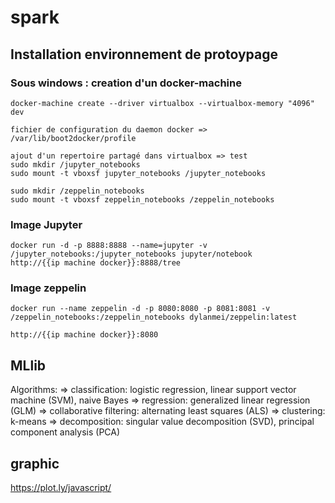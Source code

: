 # spark

## Installation environnement de protoypage

### Sous windows : creation d'un docker-machine 
```
docker-machine create --driver virtualbox --virtualbox-memory "4096" dev

fichier de configuration du daemon docker => /var/lib/boot2docker/profile

ajout d'un repertoire partagé dans virtualbox => test
sudo mkdir /jupyter_notebooks
sudo mount -t vboxsf jupyter_notebooks /jupyter_notebooks

sudo mkdir /zeppelin_notebooks
sudo mount -t vboxsf zeppelin_notebooks /zeppelin_notebooks
```

### Image Jupyter
```
docker run -d -p 8888:8888 --name=jupyter -v /jupyter_notebooks:/jupyter_notebooks jupyter/notebook
http://{{ip machine docker}}:8888/tree
```

### Image zeppelin
```
docker run --name zeppelin -d -p 8080:8080 -p 8081:8081 -v /zeppelin_notebooks:/zeppelin_notebooks dylanmei/zeppelin:latest
 
http://{{ip machine docker}}:8080
```

## MLlib

Algorithms:
=> classification: logistic regression, linear support vector machine (SVM), naive Bayes
=> regression: generalized linear regression (GLM)
=> collaborative filtering: alternating least squares (ALS)
=> clustering: k-means
=> decomposition: singular value decomposition (SVD), principal component analysis (PCA)

## graphic
https://plot.ly/javascript/
